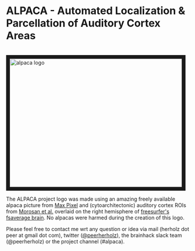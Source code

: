 # ALPACA - Automated Localization & Parcellation of Auditory Cortex Areas

&nbsp;&nbsp;&nbsp;&nbsp;&nbsp;&nbsp;&nbsp;&nbsp;&nbsp;&nbsp;&nbsp;&nbsp;&nbsp;&nbsp;&nbsp;&nbsp;&nbsp;&nbsp;&nbsp;&nbsp;&nbsp;&nbsp;&nbsp;&nbsp;&nbsp;&nbsp;&nbsp;&nbsp;&nbsp;&nbsp;&nbsp;&nbsp;&nbsp;&nbsp;&nbsp;&nbsp;&nbsp;&nbsp;&nbsp;&nbsp;&nbsp;&nbsp;&nbsp;&nbsp;&nbsp;&nbsp;&nbsp;&nbsp;&nbsp;&nbsp;&nbsp;&nbsp;&nbsp;&nbsp;&nbsp;&nbsp;&nbsp;&nbsp;&nbsp;&nbsp;&nbsp;&nbsp; <img src="https://github.com/PeerHerholz/ALPACA/resources/ALPACA_logo.png" alt="alpaca logo" width="470" height="350" border="10">

The ALPACA project logo was made using an amazing freely available alpaca picture from [Max Pixel](http://maxpixel.freegreatpicture.com/Pako-Mammal-Wool-Vicugna-Pacos-Alpaca-Wool-Alpaca-814953) and (cytoarchitectonic) auditory cortex ROIs from [Morosan et al.](https://www.ncbi.nlm.nih.gov/pubmed/11305897) overlaid on the right hemisphere of [freesurfer's fsaverage brain](https://surfer.nmr.mgh.harvard.edu). No alpacas were harmed during the creation of this logo.  

Please feel free to contact me wrt any question or idea via mail (herholz dot peer at gmail dot com), twitter ([@peerherholz](https://twitter.com/peerherholz?lang=eng)), the brainhack slack team (@peerherholz) or the project channel (#alpaca). 
